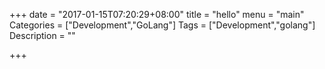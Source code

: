 +++
date = "2017-01-15T07:20:29+08:00"
title = "hello"
menu = "main"
Categories = ["Development","GoLang"]
Tags = ["Development","golang"]
Description = ""

+++

